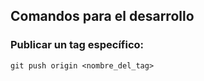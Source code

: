 
## Comandos para el desarrollo

### Publicar un tag específico:

```git
git push origin <nombre_del_tag>
```